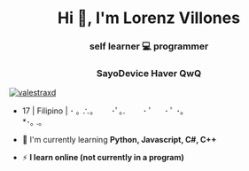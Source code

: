 <h1 align="center">Hi 👋, I'm Lorenz Villones</h1>
<h3 align="center">self learner 💻 programmer</h3>
<h3 align="center"> SayoDevice Haver QwQ</h3>
<p align="left"> <a href="https://twitter.com/valestraxd" target="blank"><img src="https://img.shields.io/twitter/follow/valestraxd?logo=twitter&style=for-the-badge" alt="valestraxd" /></a> </p>

- 17 | Filipino | ･ ｡
    ∴｡　
　･ﾟ｡. 
　　･ ﾟ
　 ･ ﾟ
     ･｡     
   *･｡
      .｡  

- 🌱 I'm currently learning **Python, Javascript, C#, C++**

- ⚡ **I learn online (not currently in a program)**
